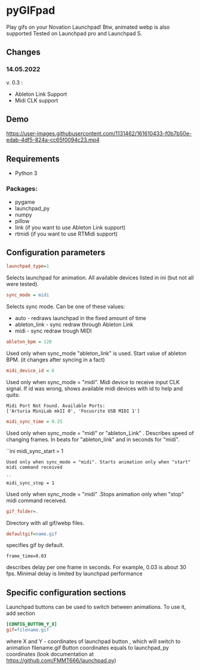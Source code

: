 # pyGIFpad
 Play gifs on your Novation Launchpad!
 Btw, animated webp is also supported
Tested on Launchpad pro and Launchpad S.

## Changes
### 14.05.2022
v. 0.3 :
- Ableton Link Support
- Midi CLK support
## Demo


https://user-images.githubusercontent.com/1131462/161610433-f0b7b50e-edab-4df5-824a-cc65f0094c23.mp4


## Requirements
* Python 3
### Packages:
* pygame
* launchpad_py
* numpy
* pillow
* link (if you want to use Ableton Link support)
* rtmidi (if you want to use RTMidi support)

## Configuration parameters
```ini
launchpad_type=1
```
Selects launchpad for animation. All available devices listed in ini (but not all were tested). 


```ini
sync_mode = midi
```
Selects sync mode. Can be one of these values: 
* auto - redraws launchpad in the fixed amount of time
* ableton_link - sync redraw through Ableton Link
* midi - sync redraw trough MIDI


```ini
ableton_bpm = 120
```
Used only when sync_mode "ableton_link" is used. Start value of ableton BPM. (it changes after syncing in a fact)

```ini
midi_device_id = 6
```
Used only when sync_mode = "midi". Midi device to receive input CLK signal. If id was wrong, shows available midi devices with id to help and quits:
```
Midi Port Not Found. Available Ports:
['Arturia MiniLab mkII 0', 'Focusrite USB MIDI 1']
```

```ini
midi_sync_time = 0.25
```
Used only when sync_mode = "midi" or "ableton_Link" . Describes speed of changing frames. In beats for "ableton_link" and in seconds for "midi".

``ini
midi_sync_start = 1
```
Used only when sync_mode = "midi". Starts animation only when "start" midi command received

`` 
midi_sync_stop = 1
```
Used only when sync_mode = "midi" .Stops animation only when "stop" midi command received.


```ini
gif_folder=.
```
Directory with all gif/webp files.

```ini
defaultgif=name.gif
```
specifies gif by default. 

```
frame_time=0.03
```
describes delay per one frame in seconds. For example, 0.03 is about 30 fps. 
Minimal delay is limited by launchpad performance

## Specific configuration sections
Launchpad buttons can be used to switch between animations.
To use it, add section
```ini
[CONFIG_BUTTON_Y_X]
gif=filename.gif
```
where X and Y - coordinates of launchpad button , which will switch to animation filename.gif
Button coordinates equals to launchpad_py coordinates (look documentation at https://github.com/FMMT666/launchpad.py)

